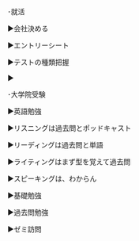   

･就活

▶︎会社決める

▶︎エントリーシート

▶︎テストの種類把握

▶︎

･大学院受験

▶︎英語勉強

▶︎リスニングは過去問とポッドキャスト

▶︎リーディングは過去問と単語

▶︎ライティングはまず型を覚えて過去問

▶︎スピーキングは、わからん

▶︎基礎勉強

▶︎過去問勉強

▶︎ゼミ訪問